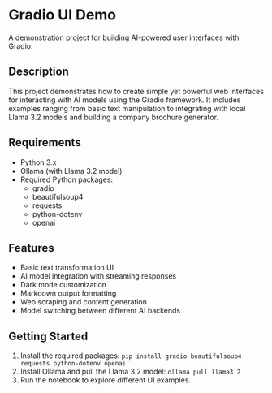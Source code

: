 # Gradio UI Demo

A demonstration project for building AI-powered user interfaces with Gradio.

## Description

This project demonstrates how to create simple yet powerful web interfaces for interacting with AI models using the Gradio framework. It includes examples ranging from basic text manipulation to integrating with local Llama 3.2 models and building a company brochure generator.

## Requirements

- Python 3.x
- Ollama (with Llama 3.2 model)
- Required Python packages:
  - gradio
  - beautifulsoup4
  - requests
  - python-dotenv
  - openai

## Features

- Basic text transformation UI
- AI model integration with streaming responses
- Dark mode customization
- Markdown output formatting
- Web scraping and content generation
- Model switching between different AI backends

## Getting Started

1. Install the required packages: `pip install gradio beautifulsoup4 requests python-dotenv openai`
2. Install Ollama and pull the Llama 3.2 model: `ollama pull llama3.2`
3. Run the notebook to explore different UI examples.

